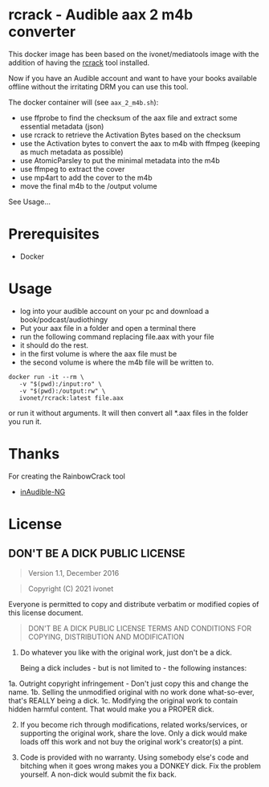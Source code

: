 # rcrack - Audible aax 2 m4b converter

This docker image has been based on the ivonet/mediatools image
with the addition of having the [rcrack](https://github.com/inAudible-NG/tables) tool installed.

Now if you have an Audible account and want to have your books available offline
without the irritating DRM you can use this tool.

The docker container will (see `aax_2_m4b.sh`):
- use ffprobe to find the checksum of the aax file and extract some essential metadata (json)
- use rcrack to retrieve the Activation Bytes based on the checksum
- use the Activation bytes to convert the aax to m4b with ffmpeg (keeping as much metadata as possible)
- use AtomicParsley to put the minimal metadata into the m4b
- use ffmpeg to extract the cover
- use mp4art to add the cover to the m4b
- move the final m4b to the /output volume

See Usage...

# Prerequisites

- Docker

# Usage 

- log into your audible account on your pc and download a book/podcast/audiothingy
- Put your aax file in a folder and open a terminal there
- run the following command replacing file.aax with your file
- it should do the rest.
- in the first volume is where the aax file must be
- the second volume is where the m4b file will be written to.

```shell
docker run -it --rm \
   -v "$(pwd):/input:ro" \
   -v "$(pwd):/output:rw" \
   ivonet/rcrack:latest file.aax
```

or run it without arguments. It will then convert all *.aax files in the folder you run it.


# Thanks

For creating the RainbowCrack tool
- [inAudible-NG](ttps://github.com/inAudible-NG)

# License
## DON'T BE A DICK PUBLIC LICENSE

> Version 1.1, December 2016

> Copyright (C) 2021 ivonet

Everyone is permitted to copy and distribute verbatim or modified
copies of this license document.

> DON'T BE A DICK PUBLIC LICENSE
> TERMS AND CONDITIONS FOR COPYING, DISTRIBUTION AND MODIFICATION

1. Do whatever you like with the original work, just don't be a dick.

   Being a dick includes - but is not limited to - the following instances:

 1a. Outright copyright infringement - Don't just copy this and change the name.
 1b. Selling the unmodified original with no work done what-so-ever, that's REALLY being a dick.
 1c. Modifying the original work to contain hidden harmful content. That would make you a PROPER dick.

2. If you become rich through modifications, related works/services, or supporting the original work,
share the love. Only a dick would make loads off this work and not buy the original work's
creator(s) a pint.

3. Code is provided with no warranty. Using somebody else's code and bitching when it goes wrong makes
you a DONKEY dick. Fix the problem yourself. A non-dick would submit the fix back.
